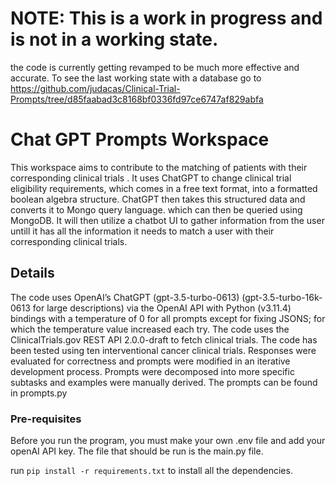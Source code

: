 # NOTE: This is a work in progress and is not in a working state.

the code is currently getting revamped to be much more effective and accurate. To see the last working state with a database go to https://github.com/judacas/Clinical-Trial-Prompts/tree/d85faabad3c8168bf0336fd97ce6747af829abfa

# Chat GPT Prompts Workspace

This workspace aims to contribute to the matching of patients with their corresponding clinical trials . It uses ChatGPT to change clinical trial eligibility requirements, which comes in a free text format, into a formatted boolean algebra structure. ChatGPT then takes this structured data and converts it to Mongo query language. which can then be queried using MongoDB. It will then utilize a chatbot UI to gather information from the user untill it has all the information it needs to match a user with their corresponding clinical trials.

## Details

The code uses OpenAI’s ChatGPT (gpt-3.5-turbo-0613) (gpt-3.5-turbo-16k-0613 for large descriptions) via the OpenAI API with Python (v3.11.4) bindings with a temperature of 0 for all prompts except for fixing JSONS; for which the temperature value increased each try. The code uses the ClinicalTrials.gov REST API 2.0.0-draft to fetch clinical trials. The code has been tested using ten interventional cancer clinical trials. Responses were evaluated for correctness and prompts were modified in an iterative development process. Prompts were decomposed into more specific subtasks and examples were manually derived. The prompts can be found in prompts.py

### Pre-requisites

Before you run the program, you must make your own .env file and add your openAI API key. The file that should be run is the main.py file.

run `pip install -r requirements.txt` to install all the dependencies.
